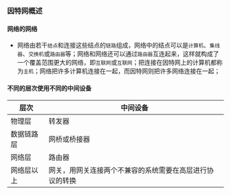 ### 因特网概述
#### 网络的网络
+ 网络由若干`结点`和连接这些结点的`链路`组成，网络中的结点可以是`计算机`、`集线器`、`交换机`或`路由器`等；网络和网络还可以通过`路由器`互连起来，这样就构成了一个覆盖范围更大的网络，即`互联网`或`互联网`；把连接在因特网上的计算机都称为`主机`；网络把许多计算机连接在一起，而因特网则把许多网络连接在一起；
#### 不同的层次使用不同的中间设备

|层次|中间设备|
|------|------|
|物理层|转发器|
|数据链路层|网桥或桥接器|
|网络层|路由器|
|网络层以上|网关，用网关连接两个不兼容的系统需要在高层进行协议的转换|